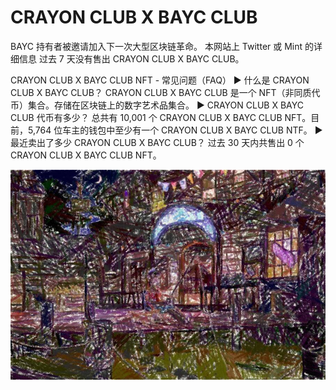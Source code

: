 # CRAYON CLUB X BAYC CLUB

BAYC 持有者被邀请加入下一次大型区块链革命。 本网站上 Twitter 或 Mint 的详细信息 过去 7 天没有售出 CRAYON CLUB X BAYC CLUB。

CRAYON CLUB X BAYC CLUB NFT - 常见问题（FAQ）
▶ 什么是 CRAYON CLUB X BAYC CLUB？
CRAYON CLUB X BAYC CLUB 是一个 NFT（非同质代币）集合。存储在区块链上的数字艺术品集合。
▶ CRAYON CLUB X BAYC CLUB 代币有多少？
总共有 10,001 个 CRAYON CLUB X BAYC CLUB NFT。目前，5,764 位车主的钱包中至少有一个 CRAYON CLUB X BAYC CLUB NTF。
▶ 最近卖出了多少 CRAYON CLUB X BAYC CLUB？
过去 30 天内共售出 0 个 CRAYON CLUB X BAYC CLUB NFT。

![NFT](unnamed.jpg)


